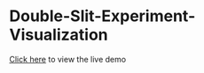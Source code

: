 # Double-Slit-Experiment-Visualization

[Click here](https://doubleslit.ranjansharma.info.np/) to view the live demo